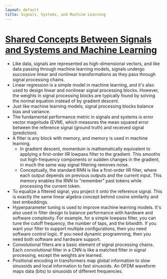 ```yaml
---
layout: default
title: Signals, Systems, and Machine Learning
---
```


# <u>Shared Concepts Between Signals and Systems and Machine Learning</u>

* Like data, signals are represented as high-dimensional vectors, and like data passing through machine learning models, signals undergo successive linear and nonlinear transformations as they pass through signal processing chains.
* Linear regression is a simple model in machine learning, and it's also used to design linear and nonlinear signal processing blocks. However, the weights in signal processing blocks are typically found by solving the normal equation instead of by gradient descent.
* Just like machine learning models, signal processing blocks balance bias and variance.
* The fundamental performance metric in signals and systems is error vector magnitude (EVM), which measures the mean squared error between the reference signal (ground truth) and received signal (prediction).
* A filter is any block with memory, and memory is used in machine learning.
	* In gradient descent, momentum is mathematically equivalent to applying a first-order IIR lowpass filter to the gradient. This smooths out high-frequency components or sudden changes in the gradient, in much the same way signal filtering removes noise.
	* Conceptually, the standard RNN is like a first-order IIR filter, where each output depends on previous outputs and the current input. This memory enables the RNN to "remember" past tokens while processing the current token.
* To equalize a filtered signal, you project it onto the reference signal. This is exactly the same linear algebra concept behind cosine similarity and text embeddings.
* Hyperparameter tuning is used to improve machine learning models. It's also used in filter design to balance performance with hardware and software complexity. For example, for a simple lowpass filter, you can tune the cutoff frequency, the number of taps, and the bitwidth. If you want your filter to support multiple configurations, then you need software control logic. If you need dynamic programming, then you need both software and hardware support.
* Convolutional filters are a basic element of signal processing chains. Each convolutional filter in a CNN is like a matched filter in signal processing, except the weights are learned.
* Positional encoding in transformers map global information to slow sinusoids and local information to fast sinusoids. An OFDM waveform maps data (bits) to sinusoids of different frequencies.